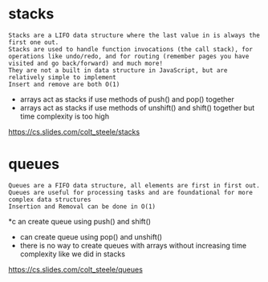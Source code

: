 
# stacks
    Stacks are a LIFO data structure where the last value in is always the first one out.
    Stacks are used to handle function invocations (the call stack), for operations like undo/redo, and for routing (remember pages you have visited and go back/forward) and much more!
    They are not a built in data structure in JavaScript, but are relatively simple to implement
    Insert and remove are both O(1)


 * arrays act as stacks if   use methods of push()  and pop() together
 * arrays act as stacks if   use methods of unshift()  and shift() together but time complexity is too high

https://cs.slides.com/colt_steele/stacks

# queues

    Queues are a FIFO data structure, all elements are first in first out.
    Queues are useful for processing tasks and are foundational for more complex data structures
    Insertion and Removal can be done in O(1)


*c an create queue using push() and shift()
* can create queue using pop() and unshift()
* there is no way to create queues with arrays without increasing  time complexity like we did in stacks



https://cs.slides.com/colt_steele/queues